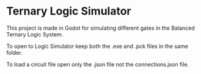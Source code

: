 # Ternary Logic Simulator

This project is made in Godot for simulating different gates in the Balanced Ternary Logic System.

To open to Logic Simulator keep both the .exe and .pck files in the same folder.

To load a circuit file open only the .json file not the connections.json file.
